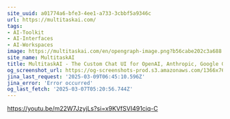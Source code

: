 ```yaml
---
site_uuid: a01774a6-bfe3-4ee1-a733-3cbbf5a9346c
url: https://multitaskai.com/
tags:
- AI-Toolkit
- AI-Interfaces
- AI-Workspaces
image: https://multitaskai.com/en/opengraph-image.png?b56cabe202c3a688
site_name: MultitaskAI
title: MultitaskAI - The Custom Chat UI for OpenAI, Anthropic, Google Gemini, and Top AI Models
og_screenshot_url: https://og-screenshots-prod.s3.amazonaws.com/1366x768/80/false/dc368d764c9e75a8e260ded4336dbfd5f48d0794ad0a5ef8bc26f10c2bd84097.jpeg
jina_last_request: '2025-03-09T06:45:10.596Z'
jina_error: 'Error occurred'
og_last_fetch: '2025-03-07T05:20:56.744Z'
---
```


https://youtu.be/m22W7JzyjLs?si=x9KVfSVI491ciq-C
